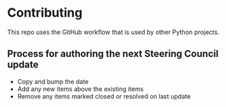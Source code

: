 # Contributing

This repo uses the GitHub workflow that is used by other Python projects.

## Process for authoring the next Steering Council update

- Copy and bump the date
- Add any new items above the existing items
- Remove any items marked closed or resolved on last update

